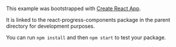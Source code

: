 This example was bootstrapped with [Create React App](https://github.com/facebook/create-react-app).

It is linked to the react-progress-components package in the parent directory for development purposes.

You can run `npm install` and then `npm start` to test your package.

